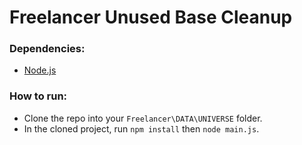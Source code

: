 # Freelancer Unused Base Cleanup

### Dependencies: 
- [Node.js](https://nodejs.org/en/)

### How to run:
- Clone the repo into your `Freelancer\DATA\UNIVERSE` folder.
- In the cloned project, run `npm install` then `node main.js`.
